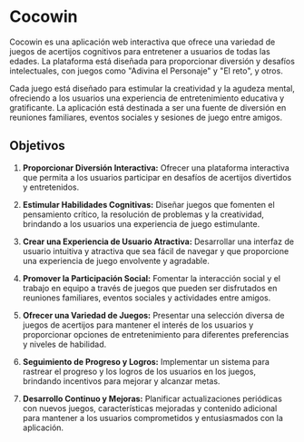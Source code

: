 # Cocowin

Cocowin es una aplicación web interactiva que ofrece una variedad de juegos de acertijos cognitivos para entretener a usuarios de todas las edades. La plataforma está diseñada para proporcionar diversión y desafíos intelectuales, con juegos como "Adivina el Personaje" y "El reto", y otros.

Cada juego está diseñado para estimular la creatividad y la agudeza mental, ofreciendo a los usuarios una experiencia de entretenimiento educativa y gratificante. La aplicación está destinada a ser una fuente de diversión en reuniones familiares, eventos sociales y sesiones de juego entre amigos.

## Objetivos

1. **Proporcionar Diversión Interactiva:** Ofrecer una plataforma interactiva que permita a los usuarios participar en desafíos de acertijos divertidos y entretenidos.

2. **Estimular Habilidades Cognitivas:** Diseñar juegos que fomenten el pensamiento crítico, la resolución de problemas y la creatividad, brindando a los usuarios una experiencia de juego estimulante.

3. **Crear una Experiencia de Usuario Atractiva:** Desarrollar una interfaz de usuario intuitiva y atractiva que sea fácil de navegar y que proporcione una experiencia de juego envolvente y agradable.

4. **Promover la Participación Social:** Fomentar la interacción social y el trabajo en equipo a través de juegos que pueden ser disfrutados en reuniones familiares, eventos sociales y actividades entre amigos.

5. **Ofrecer una Variedad de Juegos:** Presentar una selección diversa de juegos de acertijos para mantener el interés de los usuarios y proporcionar opciones de entretenimiento para diferentes preferencias y niveles de habilidad.

6. **Seguimiento de Progreso y Logros:** Implementar un sistema para rastrear el progreso y los logros de los usuarios en los juegos, brindando incentivos para mejorar y alcanzar metas.

7. **Desarrollo Continuo y Mejoras:** Planificar actualizaciones periódicas con nuevos juegos, características mejoradas y contenido adicional para mantener a los usuarios comprometidos y entusiasmados con la aplicación.